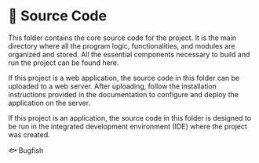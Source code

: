 # 📁 Source Code

This folder contains the core source code for the project. It is the main directory where all the program logic, functionalities, and modules are organized and stored. All the essential components necessary to build and run the project can be found here.

If this project is a web application, the source code in this folder can be uploaded to a web server. After uploading, follow the installation instructions provided in the documentation to configure and deploy the application on the server.

If this project is an application, the source code in this folder is designed to be run in the integrated development environment (IDE) where the project was created.

🐟 Bugfish 
